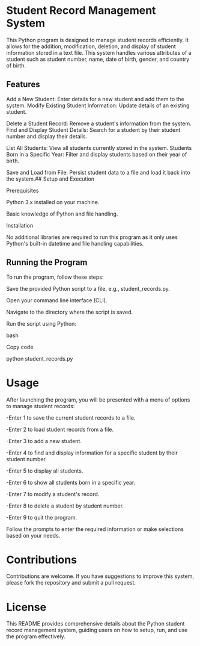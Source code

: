 
# Student Record Management System



This Python program is designed to manage student records efficiently. It allows for the addition, modification, deletion, and display of student information stored in a text file. This system handles various attributes of a student such as student number, name, date of birth, gender, and country of birth.





## Features

Add a New Student: Enter details for a new student and add them to the system.
Modify Existing Student Information: Update details of an existing student.

Delete a Student Record: Remove a student's information from the system.
Find and Display Student Details: Search for a student by their student number and display their details.

List All Students: View all students currently stored in the system.
Students Born in a Specific Year: Filter and display students based on their year of birth.

Save and Load from File: Persist student data to a file and load it back into the system.## Setup and Execution

Prerequisites

Python 3.x installed on your machine.

Basic knowledge of Python and file handling.

Installation

No additional libraries are required to run this program as it only uses Python's built-in datetime and file handling capabilities.
## Running the Program

To run the program, follow these steps:

Save the provided Python script to a file, e.g., student_records.py.

Open your command line interface (CLI).

Navigate to the directory where the script is saved.

Run the script using Python:

bash

Copy code

python student_records.py


# Usage

After launching the program, you will be presented with a menu of options to manage student records:

-Enter 1 to save the current student records to a file.

-Enter 2 to load student records from a file.

-Enter 3 to add a new student.

-Enter 4 to find and display information for a specific student by their student number.

-Enter 5 to display all students.

-Enter 6 to show all students born in a specific year.

-Enter 7 to modify a student's record.

-Enter 8 to delete a student by student number.

-Enter 9 to quit the program.

Follow the prompts to enter the required information or make selections based on your needs.


# Contributions


Contributions are welcome. If you have suggestions to improve this system, please fork the repository and submit a pull request.


# License


This README provides comprehensive details about the Python student record management system, guiding users on how to setup, run, and use the program effectively.

